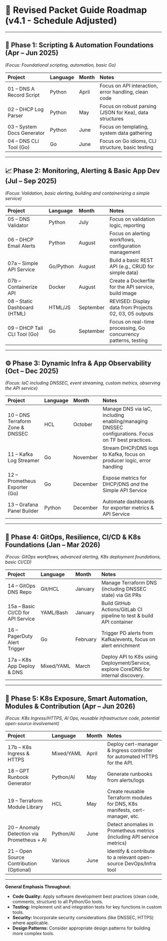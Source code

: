 # 📅 Revised Packet Guide Roadmap (v4.1 - Schedule Adjusted)

---

## 🌱 Phase 1: Scripting & Automation Foundations (Apr – Jun 2025)

_(Focus: Foundational scripting, automation, basic Go)_

| Project                    | Language | Month | Notes                                                   |
| :------------------------- | :------- | :---- | :------------------------------------------------------ |
| 01 – DNS A Record Script   | Python   | April | Focus on API interaction, error handling, clean code    |
| 02 – DHCP Log Parser       | Python   | May   | Focus on robust parsing (JSON for Kea), data structures |
| 03 – System Docs Generator | Python   | June  | Focus on templating, system data gathering              |
| 04 – DNS CLI Tool (Go)     | Go       | June  | Focus on Go idioms, CLI structure, basic testing        |

---

## 📈 Phase 2: Monitoring, Alerting & Basic App Dev (Jul – Sep 2025)

_(Focus: Validation, basic alerting, building and containerizing a simple service)_

| Project                      | Language  | Month     | Notes                                                           |
| :--------------------------- | :-------- | :-------- | :-------------------------------------------------------------- |
| 05 – DNS Validator           | Python    | July      | Focus on validation logic, reporting                            |
| 06 – DHCP Email Alerts       | Python    | August    | Focus on alerting workflows, configuration management           |
| 07a – Simple API Service     | Go/Python | August    | Build a basic REST API (e.g., CRUD for simple data)             |
| 07b – Containerize API       | Docker    | August    | Create a Dockerfile for the API service, build image            |
| 08 – Static Dashboard (HTML) | HTML/JS   | September | REVISED: Display data from Projects 02, 03, 05 outputs          |
| 09 – DHCP Tail CLI Tool (Go) | Go        | September | Focus on real-time processing, Go concurrency patterns, testing |

---

## ⚙️ Phase 3: Dynamic Infra & App Observability (Oct – Dec 2025)

_(Focus: IaC including DNSSEC, event streaming, custom metrics, observing the API service)_

| Project                          | Language | Month    | Notes                                                                                              |
| :------------------------------- | :------- | :------- | :------------------------------------------------------------------------------------------------- |
| 10 – DNS Terraform Zone & DNSSEC | HCL      | October  | Manage DNS via IaC, including enabling/managing DNSSEC configurations. Focus on TF best practices. |
| 11 – Kafka Log Streamer          | Go       | November | Stream DHCP/DNS logs to Kafka, focus on producer logic, error handling                             |
| 12 – Prometheus Exporter (Go)    | Go       | December | Expose metrics for DHCP/DNS _and_ the Simple API Service                                           |
| 13 – Grafana Panel Builder       | Python   | December | Automate dashboards for exporter metrics & API Service                                             |

---

## 🔄 Phase 4: GitOps, Resilience, CI/CD & K8s Foundations (Jan – Mar 2026)

_(Focus: GitOps workflows, advanced alerting, K8s deployment foundations, basic CI/CD)_

| Project                           | Language   | Month    | Notes                                                                               |
| :-------------------------------- | :--------- | :------- | :---------------------------------------------------------------------------------- |
| 14 – GitOps DNS Repo              | Git/HCL    | January  | Manage Terraform DNS (including DNSSEC state) via Git PRs                           |
| 15a – Basic CI/CD for API Service | YAML/Bash  | January  | Build GitHub Actions/GitLab CI pipeline to test & build API container               |
| 16 – PagerDuty Alert Trigger      | Go         | February | Trigger PD alerts from Kafka/events, focus on alert enrichment                      |
| 17a – K8s App Deploy & DNS        | Mixed/YAML | March    | Deploy API to K8s using Deployment/Service, explore CoreDNS for internal discovery. |

---

## 🧠 Phase 5: K8s Exposure, Smart Automation, Modules & Contribution (Apr – Jun 2026)

_(Focus: K8s Ingress/HTTPS, AI Ops, reusable infrastructure code, potential open-source involvement)_

| Project                                    | Language   | Month | Notes                                                                        |
| :----------------------------------------- | :--------- | :---- | :--------------------------------------------------------------------------- |
| 17b – K8s Ingress & HTTPS                  | Mixed/YAML | April | Deploy cert-manager & Ingress controller for automated HTTPS for the API.    |
| 18 – GPT Runbook Generator                 | Python/AI  | May   | Generate runbooks from alerts/logs                                           |
| 19 – Terraform Module Library              | HCL        | May   | Create reusable Terraform modules for DNS, K8s manifests, cert-manager, etc. |
| 20 – Anomaly Detection via Prometheus + AI | Python/AI  | June  | Detect anomalies in Prometheus metrics (including API service metrics)       |
| 21 – Open Source Contribution (Optional)   | Various    | June  | Identify & contribute to a relevant open-source DevOps/Infra tool            |

---

**General Emphasis Throughout:**

- **Code Quality:** Apply software development best practices (clean code, comments, structure) to all Python/Go tools.
- **Testing:** Implement unit and integration tests for key functions in custom tools.
- **Security:** Incorporate security considerations (like DNSSEC, HTTPS) where applicable.
- **Design Patterns:** Consider appropriate design patterns for building more complex tools.
